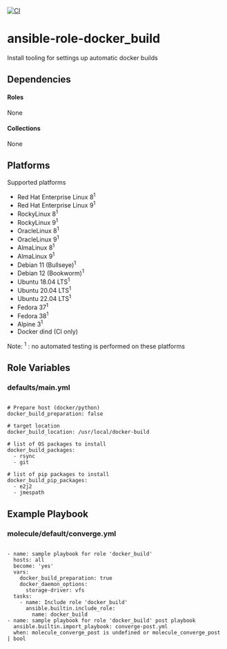 [![CI](https://github.com/de-it-krachten/ansible-role-docker_build/workflows/CI/badge.svg?event=push)](https://github.com/de-it-krachten/ansible-role-docker_build/actions?query=workflow%3ACI)


# ansible-role-docker_build

Install tooling for settings up automatic docker builds



## Dependencies

#### Roles
None

#### Collections
None

## Platforms

Supported platforms

- Red Hat Enterprise Linux 8<sup>1</sup>
- Red Hat Enterprise Linux 9<sup>1</sup>
- RockyLinux 8<sup>1</sup>
- RockyLinux 9<sup>1</sup>
- OracleLinux 8<sup>1</sup>
- OracleLinux 9<sup>1</sup>
- AlmaLinux 8<sup>1</sup>
- AlmaLinux 9<sup>1</sup>
- Debian 11 (Bullseye)<sup>1</sup>
- Debian 12 (Bookworm)<sup>1</sup>
- Ubuntu 18.04 LTS<sup>1</sup>
- Ubuntu 20.04 LTS<sup>1</sup>
- Ubuntu 22.04 LTS<sup>1</sup>
- Fedora 37<sup>1</sup>
- Fedora 38<sup>1</sup>
- Alpine 3<sup>1</sup>
- Docker dind (CI only)

Note:
<sup>1</sup> : no automated testing is performed on these platforms

## Role Variables
### defaults/main.yml
<pre><code>
# Prepare host (docker/python)
docker_build_preparation: false

# target location
docker_build_location: /usr/local/docker-build

# list of OS packages to install
docker_build_packages:
  - rsync
  - git

# list of pip packages to install
docker_build_pip_packages:
  - e2j2
  - jmespath
</pre></code>




## Example Playbook
### molecule/default/converge.yml
<pre><code>
- name: sample playbook for role 'docker_build'
  hosts: all
  become: 'yes'
  vars:
    docker_build_preparation: true
    docker_daemon_options:
      storage-driver: vfs
  tasks:
    - name: Include role 'docker_build'
      ansible.builtin.include_role:
        name: docker_build
- name: sample playbook for role 'docker_build' post playbook
  ansible.builtin.import_playbook: converge-post.yml
  when: molecule_converge_post is undefined or molecule_converge_post | bool
</pre></code>
